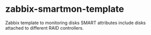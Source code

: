 # zabbix-smartmon-template
Zabbix template to monitoring disks SMART attributes include disks attached to different RAID controllers.
